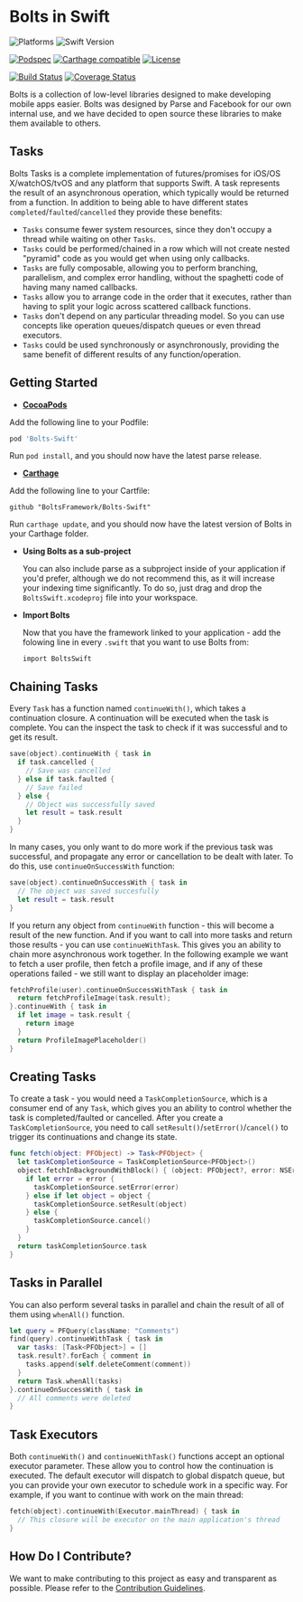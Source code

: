 # Bolts in Swift

![Platforms][platforms-svg]
![Swift Version][swift-version-svg]

[![Podspec][podspec-svg]][podspec-link]
[![Carthage compatible][carthage-svg]](carthage-link)
[![License][license-svg]][license-link]

[![Build Status][build-status-svg]][build-status-link]
[![Coverage Status][coverage-status-svg]][coverage-status-link]


Bolts is a collection of low-level libraries designed to make developing mobile apps easier. Bolts was designed by Parse and Facebook for our own internal use, and we have decided to open source these libraries to make them available to others.

## Tasks

Bolts Tasks is a complete implementation of futures/promises for iOS/OS X/watchOS/tvOS and any platform that supports Swift.
A task represents the result of an asynchronous operation, which typically would be returned from a function.
In addition to being able to have different states `completed`/`faulted`/`cancelled` they provide these benefits:
- `Tasks` consume fewer system resources, since they don't occupy a thread while waiting on other `Tasks`.
- `Tasks` could be performed/chained in a row which will not create nested "pyramid" code as you would get when using only callbacks.
- `Tasks` are fully composable, allowing you to perform branching, parallelism, and complex error handling, without the spaghetti code of having many named callbacks.
- `Tasks` allow you to arrange code in the order that it executes, rather than having to split your logic across scattered callback functions.
- `Tasks` don't depend on any particular threading model. So you can use concepts like operation queues/dispatch queues or even thread executors.
- `Tasks` could be used synchronously or asynchronously, providing the same benefit of different results of any function/operation.

## Getting Started

- **[CocoaPods](https://cocoapods.org)**

 Add the following line to your Podfile:
 ```ruby
 pod 'Bolts-Swift'
 ```
 Run `pod install`, and you should now have the latest parse release.
  
- **[Carthage](https://github.com/carthage/carthage)**

 Add the following line to your Cartfile:
 ```
 github "BoltsFramework/Bolts-Swift"
 ```
 Run `carthage update`, and you should now have the latest version of Bolts in your Carthage folder.

- **Using Bolts as a sub-project**

  You can also include parse as a subproject inside of your application if you'd prefer, although we do not recommend this, as it will increase your indexing time significantly. To do so, just drag and drop the `BoltsSwift.xcodeproj` file into your workspace.
  
- **Import Bolts**

  Now that you have the framework linked to your application - add the folowing line in every `.swift` that you want to use Bolts from:
  ```
  import BoltsSwift
  ```

## Chaining Tasks

Every `Task` has a function named `continueWith()`, which takes a continuation closure. A continuation will be executed when the task is complete. You can the inspect the task to check if it was successful and to get its result.
```swift
save(object).continueWith { task in 
  if task.cancelled {
    // Save was cancelled
  } else if task.faulted {
    // Save failed
  } else {
    // Object was successfully saved
    let result = task.result
  }
}
```

In many cases, you only want to do more work if the previous task was successful, and propagate any error or cancellation to be dealt with later. To do this, use `continueOnSuccessWith` function:
```swift
save(object).continueOnSuccessWith { task in 
  // The object was saved succesfully
  let result = task.result
}
```

If you return any object from `continueWith` function - this will become a result of the new function. And if you want to call into more tasks and return those results - you can use `continueWithTask`. This gives you an ability to chain more asynchronous work together.
In the following example we want to fetch a user profile, then fetch a profile image, and if any of these operations failed - we still want to display an placeholder image:
```swift
fetchProfile(user).continueOnSuccessWithTask { task in 
  return fetchProfileImage(task.result);
}.continueWith { task in 
  if let image = task.result {
    return image
  }
  return ProfileImagePlaceholder()
}
```

## Creating Tasks

To create a task - you would need a `TaskCompletionSource`, which is a consumer end of any `Task`, which gives you an ability to control whether the task is completed/faulted or cancelled.
After you create a `TaskCompletionSource`, you need to call `setResult()`/`setError()`/`cancel()` to trigger its continuations and change its state.
```swift
func fetch(object: PFObject) -> Task<PFObject> {
  let taskCompletionSource = TaskCompletionSource<PFObject>()
  object.fetchInBackgroundWithBlock() { (object: PFObject?, error: NSError?) in
    if let error = error {
      taskCompletionSource.setError(error)
    } else if let object = object {
      taskCompletionSource.setResult(object)
    } else {
      taskCompletionSource.cancel()
    }
  }
  return taskCompletionSource.task
}
```

## Tasks in Parallel

You can also perform several tasks in parallel and chain the result of all of them using `whenAll()` function.
```swift
let query = PFQuery(className: "Comments")
find(query).continueWithTask { task in
  var tasks: [Task<PFObject>] = []
  task.result?.forEach { comment in
    tasks.append(self.deleteComment(comment))
  }
  return Task.whenAll(tasks)
}.continueOnSuccessWith { task in
  // All comments were deleted
}
```

## Task Executors

Both `continueWith()` and `continueWithTask()` functions accept an optional executor parameter. These allow you to control how the continuation is executed.
The default executor will dispatch to global dispatch queue, but you can provide your own executor to schedule work in a specific way.
For example, if you want to continue with work on the main thread:
```swift
fetch(object).continueWith(Executor.mainThread) { task in 
  // This closure will be executor on the main application's thread
}
```

## How Do I Contribute?

We want to make contributing to this project as easy and transparent as possible. Please refer to the [Contribution Guidelines][contributing].

 [releases]: https://github.com/BoltsFramework/Bolts-Swift/releases
 [contributing]: https://github.com/BoltsFramework/Bolts-Swift/blob/master/CONTRIBUTING.md

 [build-status-svg]: https://img.shields.io/travis/BoltsFramework/Bolts-Swift/master.svg
 [build-status-link]: https://travis-ci.org/BoltsFramework/Bolts-Swift/branches

 [coverage-status-svg]: https://img.shields.io/codecov/c/github/BoltsFramework/Bolts-Swift/master.svg
 [coverage-status-link]: https://codecov.io/github/BoltsFramework/Bolts-Swift?branch=master

 [license-svg]: https://img.shields.io/badge/license-BSD-lightgrey.svg
 [license-link]: https://github.com/BoltsFramework/Bolts-Swift/blob/master/LICENSE

 [podspec-svg]: https://img.shields.io/cocoapods/v/Bolts-Swift.svg
 [podspec-link]: https://cocoapods.org/pods/Bolts-Swift
 
 [carthage-svg]: https://img.shields.io/badge/Carthage-compatible-4BC51D.svg?style=flat
 [carthage-link]: https://github.com/carthage/carthage

 [platforms-svg]: http://img.shields.io/cocoapods/p/Bolts-Swift.svg?style=flat
 [swift-version-svg]: https://img.shields.io/badge/Swift-4.0.x-orange.svg
